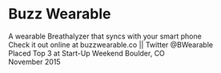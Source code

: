 <h1>Buzz Wearable</h1>


A wearable Breathalyzer that syncs with your smart phone 
<br/>
Check it out online at buzzwearable.co  ||  Twitter @BWearable
<br/>
Placed Top 3 at Start-Up Weekend Boulder, CO<br/>
November 2015
